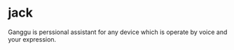 # jack
Ganggu is perssional assistant for any device which is operate by voice and your expression.
